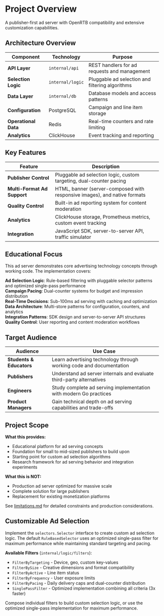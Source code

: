 # Project Overview

A publisher-first ad server with OpenRTB compatibility and extensive customization capabilities.

## Architecture Overview

| Component | Technology | Purpose |
|-----------|------------|---------|
| **API Layer** | `internal/api` | REST handlers for ad requests and management |
| **Selection Logic** | `internal/logic` | Pluggable ad selection and filtering algorithms |
| **Data Layer** | `internal/db` | Database models and access patterns |
| **Configuration** | PostgreSQL | Campaign and line item storage |
| **Operational Data** | Redis | Real-time counters and rate limiting |
| **Analytics** | ClickHouse | Event tracking and reporting |

## Key Features

| Feature | Description |
|---------|-------------|
| **Publisher Control** | Pluggable ad selection logic, custom targeting, dual-counter pacing |
| **Multi-Format Ad Support** | HTML, banner (server-composed with responsive images), and native formats |
| **Quality Control** | Built-in ad reporting system for content moderation |
| **Analytics** | ClickHouse storage, Prometheus metrics, custom event tracking |
| **Integration** | JavaScript SDK, server-to-server API, traffic simulator |

## Educational Focus

This ad server demonstrates core advertising technology concepts through working code. The implementation covers:

**Ad Selection Logic**: Rule-based filtering with pluggable selector patterns and optimized single-pass performance  
**Campaign Pacing**: Dual-counter systems for budget and impression distribution  
**Real-Time Decisions**: Sub-100ms ad serving with caching and optimization  
**Data Architecture**: Multi-store patterns for configuration, counters, and analytics  
**Integration Patterns**: SDK design and server-to-server API structures  
**Quality Control**: User reporting and content moderation workflows

## Target Audience

| Audience | Use Case |
|----------|----------|
| **Students & Educators** | Learn advertising technology through working code and documentation |
| **Publishers** | Understand ad server internals and evaluate third-party alternatives |
| **Engineers** | Study complete ad serving implementation with modern Go practices |
| **Product Managers** | Gain technical depth on ad serving capabilities and trade-offs |

## Project Scope

**What this provides:**
- Educational platform for ad serving concepts
- Foundation for small to mid-sized publishers to build upon
- Starting point for custom ad selection algorithms  
- Research framework for ad serving behavior and integration experiments

**What this is NOT:**
- Production ad server optimized for massive scale
- Complete solution for large publishers
- Replacement for existing monetization platforms

See [limitations.md](limitations.md) for detailed constraints and production considerations.

## Customizable Ad Selection

Implement the `selectors.Selector` interface to create custom ad selection logic. The default `RuleBasedSelector` uses an optimized single-pass filter for maximum performance while maintaining standard targeting and pacing.

**Available Filters** (`internal/logic/filters`):
- `FilterByTargeting` - Device, geo, custom key-values
- `FilterBySize` - Creative dimensions and format compatibility  
- `FilterByActive` - Line item status
- `FilterByFrequency` - User exposure limits
- `FilterByPacing` - Daily delivery caps and dual-counter distribution
- `SinglePassFilter` - Optimized implementation combining all criteria (3x faster)

Compose individual filters to build custom selection logic, or use the optimized single-pass implementation for maximum performance.
